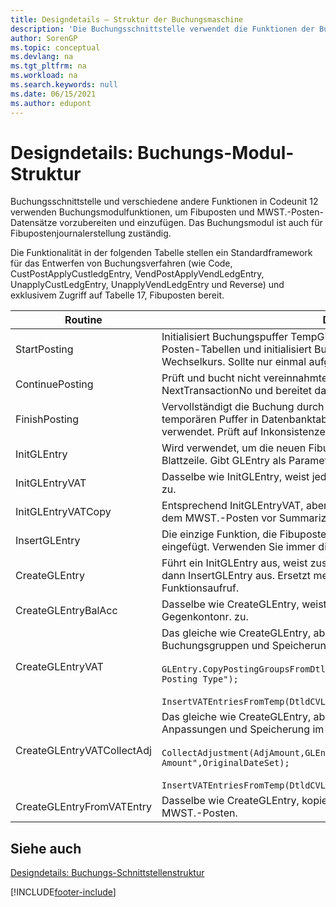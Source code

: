 ```yaml
---
title: Designdetails – Struktur der Buchungsmaschine
description: 'Die Buchungsschnittstelle verwendet die Funktionen der Buchungsmaschine, um Datensätze für das Hauptbuch und die MWST-Posten vorzubereiten und einzufügen.'
author: SorenGP
ms.topic: conceptual
ms.devlang: na
ms.tgt_pltfrm: na
ms.workload: na
ms.search.keywords: null
ms.date: 06/15/2021
ms.author: edupont
---
```

# Designdetails: Buchungs-Modul-Struktur
Buchungsschnittstelle und verschiedene andere Funktionen in Codeunit 12 verwenden Buchungsmodulfunktionen, um Fibuposten und MWST.-Posten-Datensätze vorzubereiten und einzufügen. Das Buchungsmodul ist auch für Fibupostenjournalerstellung zuständig.  
  
 Die Funktionalität in der folgenden Tabelle stellen ein Standardframework für das Entwerfen von Buchungsverfahren (wie Code, CustPostApplyCustledgEntry, VendPostApplyVendLedgEntry, UnapplyCustLedgEntry, UnapplyVendLedgEntry und Reverse) und exklusivem Zugriff auf Tabelle 17, Fibuposten bereit.  
  
|Routine|Description|  
|-------------|---------------------------------------|  
|StartPosting|Initialisiert Buchungspuffer TempGLEntryBuf, sperrt Fibuposten- und MWST.-Posten-Tabellen und initialisiert Buchhaltungsperiode, Fibupostenjournal und Wechselkurs. Sollte nur einmal aufgerufen werden, dann ist NextEntryNo 0.|  
|ContinuePosting|Prüft und bucht nicht vereinnahmte MWST. für vorheriges Transaktioninkrement NextTransactionNo und bereitet das Buchen der nächsten Zeile vor.|  
|FinishPosting|Vervollständigt die Buchung durch das Einfügen von Fibuposten vom temporären Puffer in Datenbanktabelle. Immer zusammen mit StartPosting verwendet. Prüft auf Inkonsistenzen.|  
|InitGLEntry|Wird verwendet, um die neuen Fibuposten für Gen initialisieren. Buch.-Blattzeile. Gibt GLEntry als Parameter zurück.|  
|InitGLEntryVAT|Dasselbe wie InitGLEntry, weist jedoch auch Gegenkontonr. und SummarizeVAT zu.|  
|InitGLEntryVATCopy|Entsprechend InitGLEntryVAT, aber kopiert auch Buchungsgruppendaten aus dem MWST.-Posten vor SummarizeVAT.|  
|InsertGLEntry|Die einzige Funktion, die Fibuposten in globale TempGLEntryBuf-Tabelle eingefügt. Verwenden Sie immer diese Funktion für Einfügung.|  
|CreateGLEntry|Führt ein InitGLEntry aus, weist zusätzlichen Währungs-Betrag zu und führt dann InsertGLEntry aus. Ersetzt mehrere Codezeilen mit einem einzigen Funktionsaufruf.|  
|CreateGLEntryBalAcc|Dasselbe wie CreateGLEntry, weist jedoch auch Gegenkontoart und Gegenkontonr. zu.|  
|CreateGLEntryVAT|Das gleiche wie CreateGLEntry, aber mit zusätzlicher Verarbeitung für Buchungsgruppen und Speicherung im temporären MWST.-Puffer:<br /><br /> `GLEntry.CopyPostingGroupsFromDtldCVBuf(DtldCVLedgEntryBuf,GenJnlLine."Gen. Posting Type");`<br /><br /> `InsertVATEntriesFromTemp(DtldCVLedgEntryBuf,GLEntry);`|  
|CreateGLEntryVATCollectAdj|Das gleiche wie CreateGLEntry, aber mit zusätzlicher Sammlung von Anpassungen und Speicherung im temporären MWST.-Puffer:<br /><br /> `CollectAdjustment(AdjAmount,GLEntry.Amount,GLEntry."Additional-Currency Amount",OriginalDateSet);`<br /><br /> `InsertVATEntriesFromTemp(DtldCVLedgEntryBuf,GLEntry);`|  
|CreateGLEntryFromVATEntry|Dasselbe wie CreateGLEntry, kopiert jedoch auch Buchungsgruppen von MWST.-Posten.|  
  
## Siehe auch  
 [Designdetails: Buchungs-Schnittstellenstruktur](design-details-posting-interface-structure.md)

[!INCLUDE[footer-include](includes/footer-banner.md)]